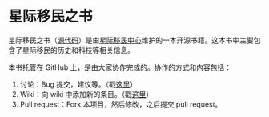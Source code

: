 # 星际移民之书

星际移民之书（[源代码](https://github.com/InterImm/InterImmBook)）是由[星际移民中心](http://interimm.github.io/)维护的一本开源书籍。这本书中主要包含了星际移民的历史和科技等相关信息。

本书托管在 GitHub 上，是由大家协作完成的。协作的方式和内容包括：

1. 讨论：Bug 提交，建议等。（戳[这里](https://github.com/InterImm/InterImmBook/issues)）
2. Wiki：向 wiki 中添加新的条目。（戳[这里](https://github.com/InterImm/InterImmBook/wiki)）
3. Pull request：Fork 本项目，然后修改，之后提交 pull request。

